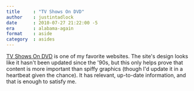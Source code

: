 ```yaml
---
title     : "TV Shows On DVD"
author    : justintadlock
date      : 2010-07-27 21:22:00 -5
era       : alabama-again
format    : aside
category  : asides
---
```


<a href="http://www.tvshowsondvd.com" title="TV Shows On DVD">TV Shows On DVD</a> is one of my favorite websites.  The site's design looks like it hasn't been updated since the '90s, but this only helps prove that content is more important than spiffy graphics (though I'd update it in a heartbeat given the chance).  It has relevant, up-to-date information, and that is enough to satisfy me.
